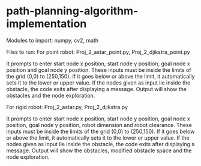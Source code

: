# path-planning-algorithm-implementation
Modules to import: numpy, cv2, math

Files to run: 
For point robot: Proj_2_astar_point.py, Proj_2_djikstra_point.py

It prompts to enter start node x position, start node y position, goal node x position and goal node y position. These inputs must be inside the limits of the grid (0,0) to (250,150). If it goes below or above the limit, it automatically sets it to the lower or upper value. If the nodes given as input lie inside the obstacle, the code exits after displaying a message. Output will show the obstacles and the node exploration.

For rigid robot: Proj_2_astar.py, Proj_2_djikstra.py

It prompts to enter start node x position, start node y position, goal node x position, goal node y position, robot dimension and robot clearance. These inputs must be inside the limits of the grid (0,0) to (250,150). If it goes below or above the limit, it automatically sets it to the lower or upper value. If the nodes given as input lie inside the obstacle, the code exits after displaying a message. Output will show the obstacles, modified obstacle space and the node exploration.
